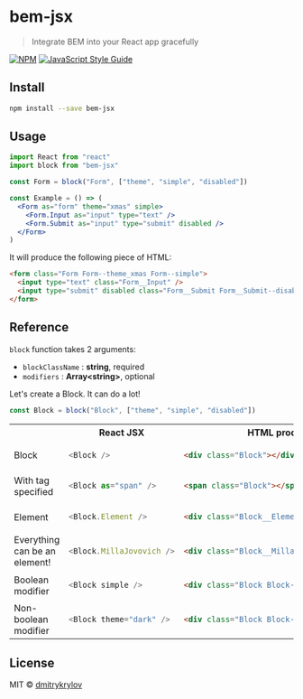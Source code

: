 # bem-jsx

> Integrate BEM into your React app gracefully

[![NPM](https://img.shields.io/npm/v/bem-jsx.svg)](https://www.npmjs.com/package/bem-jsx) [![JavaScript Style Guide](https://img.shields.io/badge/code_style-standard-brightgreen.svg)](https://standardjs.com)

## Install

```bash
npm install --save bem-jsx
```

## Usage

```jsx
import React from "react"
import block from "bem-jsx"

const Form = block("Form", ["theme", "simple", "disabled"])

const Example = () => (
  <Form as="form" theme="xmas" simple>
    <Form.Input as="input" type="text" />
    <Form.Submit as="input" type="submit" disabled />
  </Form>
)
```

It will produce the following piece of HTML:

```html
<form class="Form Form--theme_xmas Form--simple">
  <input type="text" class="Form__Input" />
  <input type="submit" disabled class="Form__Submit Form__Submit--disabled" />
</form>
```

## Reference

`block` function takes 2 arguments:

- `blockClassName` : **string**, required
- `modifiers` : **Array\<string\>**, optional

Let's create a Block. It can do a lot!

```js
const Block = block("Block", ["theme", "simple", "disabled"])
```

<table>
<tr>
<th>
</th>
<th>
React JSX
</th>
<th>
HTML produced
</th>
</tr>
<tr>
<td>
Block
</td>
<td>

```js
<Block />
```

</td>
<td>

```html
<div class="Block"></div>
```

</td>
</tr>
<tr>
<td>
With tag specified
</td>
<td>

```js
<Block as="span" />
```

</td>
<td>

```html
<span class="Block"></span>
```

</td>
</tr>
<tr>
<td>
Element
</td>
<td>

```js
<Block.Element />
```

</td>
<td>

```html
<div class="Block__Element"></div>
```

</td>
</tr>
<tr>
<td>
Everything can be an element!
</td>
<td>

```js
<Block.MillaJovovich />
```

</td>
<td>

```html
<div class="Block__MillaJovovich"></div>
```

</td>
</tr>
<tr>
<td>
Boolean modifier
</td>
<td>

```js
<Block simple />
```

</td>
<td>

```html
<div class="Block Block--simple"></div>
```

</td>
</tr>
<tr>
<td>
Non-boolean modifier
</td>
<td>

```js
<Block theme="dark" />
```

</td>
<td>

```html
<div class="Block Block--theme_dark"></div>
```

</td>
</tr>
<!-- <tr>
<td>
If a modifier prop is a valid HTML attribute, it will be passed down
</td>
<td>

```js
<Block as="button" disabled>Ok<Block>
```

</td>
<td>

```html
<button class="Block" disabled>Ok</button>
```

</td>
</tr> -->
</table>

## License

MIT © [dmitrykrylov](https://github.com/dmitrykrylov)
